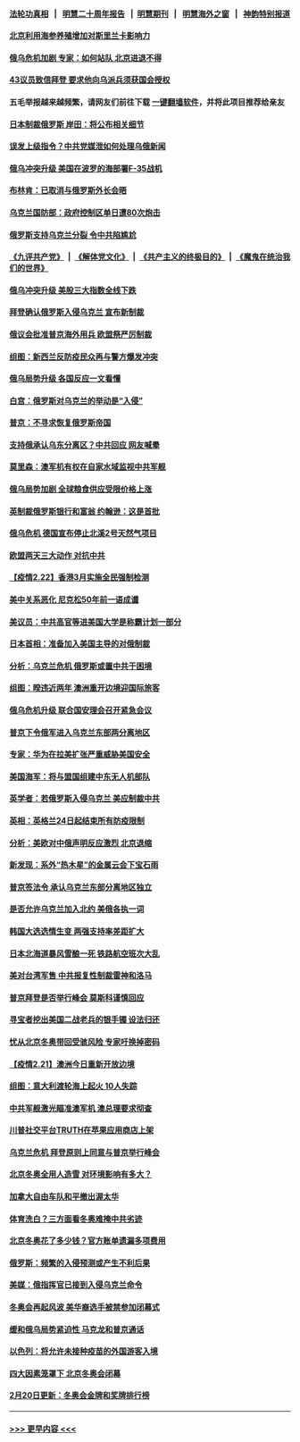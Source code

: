#### [法轮功真相](https://github.com/gfw-breaker/truth/blob/master/README.md?t=0) &nbsp;&nbsp;|&nbsp;&nbsp; [明慧二十周年报告](https://github.com/gfw-breaker/mh-reports/blob/master/README.md?t=0) &nbsp;&nbsp;|&nbsp;&nbsp;[明慧期刊](https://github.com/gfw-breaker/mh-qikan) &nbsp;&nbsp;|&nbsp;&nbsp; [明慧海外之窗](https://github.com/gfw-breaker/mh-news/blob/master/README.md?t=0) &nbsp;&nbsp;|&nbsp;&nbsp; [神韵特别报道](https://github.com/gfw-breaker/mh-news/blob/master/shenyun.md?t=0)
#### [北京利用海参养殖增加对斯里兰卡影响力](../pages/nsc418/n13598400.md?t=02231750) 
#### [俄乌危机加剧 专家：如何站队 北京进退不得](../pages/nsc418/n13597579.md?t=02231750) 
#### [43议员致信拜登 要求他向乌派兵须获国会授权](../pages/nsc418/n13597621.md?t=02231750) 
#### 五毛举报越来越频繁，请网友们前往下载 [一键翻墙软件](https://github.com/gfw-breaker/ssr-accounts)，并将此项目推荐给亲友
#### [日本制裁俄罗斯 岸田：将公布相关细节](../pages/nsc418/n13597884.md?t=02231750) 
#### [误发上级指令？中共党媒泄如何处理乌俄新闻](../pages/nsc418/n13597786.md?t=02231750) 
#### [俄乌冲突升级 美国在波罗的海部署F-35战机](../pages/nsc418/n13597549.md?t=02231750) 
#### [布林肯：已取消与俄罗斯外长会晤](../pages/nsc418/n13597492.md?t=02231750) 
#### [乌克兰国防部：政府控制区单日遭80次炮击](../pages/nsc418/n13597535.md?t=02231750) 
#### [俄罗斯支持乌克兰分裂 令中共陷尴尬](../pages/nsc418/n13597465.md?t=02231750) 
#### [《九评共产党》](https://github.com/begood0513/9ping.md/blob/master/README.md) &nbsp;|&nbsp; [《解体党文化》](../../../../jtdwh.md/blob/master/README.md)  &nbsp;|&nbsp; [《共产主义的终极目的》](../../../../gczydzjmd.md/blob/master/README.md) &nbsp;|&nbsp; [《魔鬼在统治我们的世界》](../../../../mgztzwmdsj.md/blob/master/README.md) 
#### [俄乌冲突升级 美股三大指数全线下跌](../pages/nsc418/n13597421.md?t=02231750) 
#### [拜登确认俄罗斯入侵乌克兰 宣布新制裁](../pages/nsc418/n13597293.md?t=02231750) 
#### [俄议会批准普京海外用兵 欧盟祭严厉制裁](../pages/nsc418/n13597195.md?t=02231750) 
#### [组图：新西兰反防疫民众再与警方爆发冲突](../pages/nsc418/n13596615.md?t=02231750) 
#### [俄乌局势升级 各国反应一文看懂](../pages/nsc418/n13597208.md?t=02231750) 
#### [白宫：俄罗斯对乌克兰的举动是“入侵”](../pages/nsc418/n13597030.md?t=02231750) 
#### [普京：不寻求恢复俄罗斯帝国](../pages/nsc418/n13597123.md?t=02231750) 
#### [支持俄承认乌东分离区？中共回应 网友喊晕](../pages/nsc418/n13596872.md?t=02231750) 
#### [莫里森：澳军机有权在自家水域监视中共军舰](../pages/nsc418/n13596486.md?t=02231750) 
#### [俄乌局势加剧 全球粮食供应受限价格上涨](../pages/nsc418/n13596924.md?t=02231750) 
#### [英制裁俄罗斯银行和富翁 约翰逊：这是首批](../pages/nsc418/n13596908.md?t=02231750) 
#### [俄乌危机 德国宣布停止北溪2号天然气项目](../pages/nsc418/n13596955.md?t=02231750) 
#### [欧盟两天三大动作 对抗中共](../pages/nsc418/n13596916.md?t=02231750) 
#### [【疫情2.22】香港3月实施全民强制检测](../pages/nsc418/n13596240.md?t=02231750) 
#### [美中关系恶化 尼克松50年前一语成谶](../pages/nsc418/n13596460.md?t=02231750) 
#### [美议员：中共高官等进美国大学是称霸计划一部分](../pages/nsc418/n13595358.md?t=02231750) 
#### [日本首相：准备加入美国主导的对俄制裁](../pages/nsc418/n13595984.md?t=02231750) 
#### [分析：乌克兰危机 俄罗斯或置中共于困境](../pages/nsc418/n13594509.md?t=02231750) 
#### [组图：暌违近两年 澳洲重开边境迎国际旅客](../pages/nsc418/n13594057.md?t=02231750) 
#### [俄乌危机升级 联合国安理会召开紧急会议](../pages/nsc418/n13595533.md?t=02231750) 
#### [普京下令俄军进入乌克兰东部两分离地区](../pages/nsc418/n13595485.md?t=02231750) 
#### [专家：华为在拉美扩张严重威胁美国安全](../pages/nsc418/n13595510.md?t=02231750) 
#### [美国海军：将与盟国组建中东无人机部队](../pages/nsc418/n13594902.md?t=02231750) 
#### [英学者：若俄罗斯入侵乌克兰 美应制裁中共](../pages/nsc418/n13594942.md?t=02231750) 
#### [英相：英格兰24日起结束所有防疫限制](../pages/nsc418/n13594727.md?t=02231750) 
#### [分析：美欧对中俄声明反应激烈 北京退缩](../pages/nsc418/n13594690.md?t=02231750) 
#### [新发现：系外“热木星”的金属云会下宝石雨](../pages/nsc418/n13594658.md?t=02231750) 
#### [普京签法令 承认乌克兰东部分离地区独立](../pages/nsc418/n13594715.md?t=02231750) 
#### [是否允许乌克兰加入北约 美俄各执一词](../pages/nsc418/n13594739.md?t=02231750) 
#### [韩国大选选情生变 两强支持率差距扩大](../pages/nsc418/n13594760.md?t=02231750) 
#### [日本北海道暴风雪酿一死 铁路航空班次大乱](../pages/nsc418/n13594625.md?t=02231750) 
#### [美对台湾军售 中共报复性制裁雷神和洛马](../pages/nsc418/n13594328.md?t=02231750) 
#### [普京拜登是否举行峰会 莫斯科谨慎回应](../pages/nsc418/n13594481.md?t=02231750) 
#### [寻宝者挖出美国二战老兵的银手镯 设法归还](../pages/nsc418/n13593316.md?t=02231750) 
#### [忧从北京冬奥带回受骇风险 专家吁换掉密码](../pages/nsc418/n13594358.md?t=02231750) 
#### [【疫情2.21】澳洲今日重新开放边境](../pages/nsc418/n13593717.md?t=02231750) 
#### [组图：意大利渡轮海上起火 10人失踪](../pages/nsc418/n13593760.md?t=02231750) 
#### [中共军舰激光瞄准澳军机 澳总理要求彻查](../pages/nsc418/n13593529.md?t=02231750) 
#### [川普社交平台TRUTH在苹果应用商店上架](../pages/nsc418/n13593632.md?t=02231750) 
#### [乌克兰危机 拜登原则上同意与普京举行峰会](../pages/nsc418/n13593147.md?t=02231750) 
#### [北京冬奥全用人造雪 对环境影响有多大？](../pages/nsc418/n13592993.md?t=02231750) 
#### [加拿大自由车队和平撤出渥太华](../pages/nsc418/n13592756.md?t=02231750) 
#### [体育洗白？三方面看冬奥难掩中共劣迹](../pages/nsc418/n13592151.md?t=02231750) 
#### [北京冬奥花了多少钱？官方账单遗漏多项费用](../pages/nsc418/n13592382.md?t=02231750) 
#### [俄罗斯：频繁的入侵预测或产生不利后果](../pages/nsc418/n13592260.md?t=02231750) 
#### [美媒：俄指挥官已接到入侵乌克兰命令](../pages/nsc418/n13592122.md?t=02231750) 
#### [冬奥会再起风波 美华裔选手被禁参加闭幕式](../pages/nsc418/n13592206.md?t=02231750) 
#### [缓和俄乌局势紧迫性 马克龙和普京通话](../pages/nsc418/n13592046.md?t=02231750) 
#### [以色列：将允许未接种疫苗的外国游客入境](../pages/nsc418/n13592001.md?t=02231750) 
#### [四大因素笼罩下 北京冬奥会闭幕](../pages/nsc418/n13591934.md?t=02231750) 
#### [2月20日更新：冬奥会金牌和奖牌排行榜](../pages/nsc418/n13591588.md?t=02231750) 

----
#### [ >>> 更早内容 <<< ](../indexes/nsc418-earlier.md)
